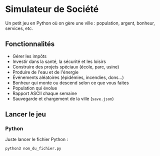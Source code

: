 # Simulateur de Société

Un petit jeu en Python où on gère une ville : population, argent, bonheur, services, etc.

## Fonctionnalités

- Gérer les impôts
- Investir dans la santé, la sécurité et les loisirs
- Construire des projets spéciaux (école, parc, usine)
- Produire de l'eau et de l'énergie
- Événements aléatoires (épidémies, incendies, dons...)
- Bonheur qui monte ou descend selon ce que vous faites
- Population qui évolue
- Rapport ASCII chaque semaine
- Sauvegarde et chargement de la ville (`save.json`)

## Lancer le jeu
### Python
Juste lancer le fichier Python :

```bash
python3 nom_du_fichier.py

```


